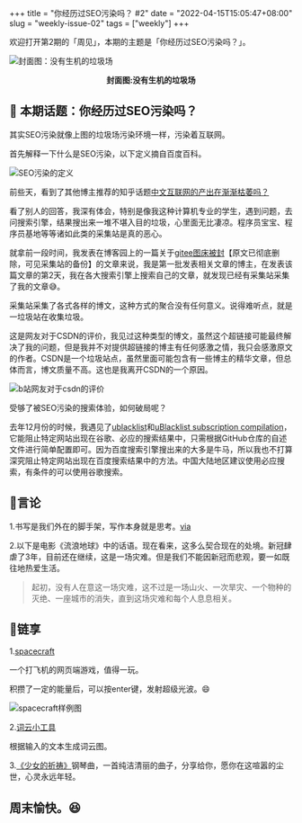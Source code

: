 +++
title = "你经历过SEO污染吗？ #2"
date = "2022-04-15T15:05:47+08:00"
slug = "weekly-issue-02"
tags = ["weekly"]
+++

欢迎打开第2期的「周见」，本期的主题是「你经历过SEO污染吗？」。

![封面图：没有生机的垃圾场](https://imgs.zhubai.love/4e95ba3f81d54b32ae29b66dec89e587.jpg)

<center><b>封面图:没有生机的垃圾场</b></center>

## 📝 本期话题：你经历过SEO污染吗？

其实SEO污染就像上图的垃圾场污染环境一样，污染着互联网。

首先解释一下什么是SEO污染，以下定义摘自百度百科。

![SEO污染的定义](https://imgs.zhubai.love/5296950acb7e4b91a6943e1660287521.png)

前些天，看到了其他博主推荐的知乎话题[中文互联网的产出在渐渐枯萎吗？](https://www.zhihu.com/question/49684783/answer/2305132342)

看了别人的回答，我深有体会，特别是像我这种计算机专业的学生，遇到问题，去问搜索引擎，结果搜出来一堆不堪入目的垃圾，心里面无比凄凉。程序员宝宝、程序员基地等等诸如此类的采集站是真的恶心。

就拿前一段时间，我发表在博客园上的一篇关于[gitee图床被封](http://www.manongjc.com/detail/29-zexdztdpcwouzfc.html)【原文已彻底删除，可见采集站的备份】的文章来说，我是第一批发表相关文章的博主，在发表该篇文章的第2天，我在各大搜索引擎上搜索自己的文章，就发现已经有采集站采集了我的文章😅。

采集站采集了各式各样的博文，这种方式的聚合没有任何意义。说得难听点，就是一垃圾站在收集垃圾。

这是网友对于CSDN的评价，我见过这种类型的博文，虽然这个超链接可能最终解决了我的问题，但是我并不对提供超链接的博主有任何感激之情，我只会感激原文的作者。CSDN是一个垃圾站点，虽然里面可能包含有一些博主的精华文章，但总体而言，博文质量不高。这也是我离开CSDN的一个原因。

![b站网友对于csdn的评价](https://imgs.zhubai.love/96c0dbd49b444b3d9a3e025b2924547d.png)

受够了被SEO污染的搜索体验，如何破局呢？

去年12月份的时候，我遇见了[ublacklist](https://github.com/iorate/ublacklist)和[uBlacklist subscription compilation](https://github.com/eallion/uBlacklist-subscription-compilation)，它能阻止特定网站出现在谷歌、必应的搜索结果中，只需根据GitHub仓库的自述文件进行简单配置即可。因为百度搜索引擎搜出来的大多是牛马，所以我也不打算深究阻止特定网站出现在百度搜索结果中的方法。中国大陆地区建议使用必应搜索，有条件的可以使用谷歌搜索。

## 📜言论

1.书写是我们外在的脚手架，写作本身就是思考。[via](https://www.bilibili.com/video/BV16T4y197ka)

2.以下是电影《流浪地球》中的话语。现在看来，这多么契合现在的处境。新冠肆虐了3年，目前还在继续，这是一场灾难。但是我们不能因新冠而悲观，要一如既往地热爱生活。

> 起初，没有人在意这一场灾难，这不过是一场山火、一次旱灾、一个物种的灭绝、一座城市的消失，直到这场灾难和每个人息息相关。
> 

## 🎇链享

1.[spacecraft](https://spacecraft.vercel.app/)

一个打飞机的网页端游戏，值得一玩。

积攒了一定的能量后，可以按enter键，发射超级光波。😄

![spacecraft样例图](https://imgs.zhubai.love/c58908c876f443908bc39fe5a993d051.png)

2.[词云小工具](https://cloud.niucodata.com/)

根据输入的文本生成词云图。

3.[《少女的祈祷》](https://music.163.com/outchain/player?type=2&id=5276810)钢琴曲，一首纯洁清丽的曲子，分享给你，愿你在这喧嚣的尘世，心灵永远年轻。

## 周末愉快。😆